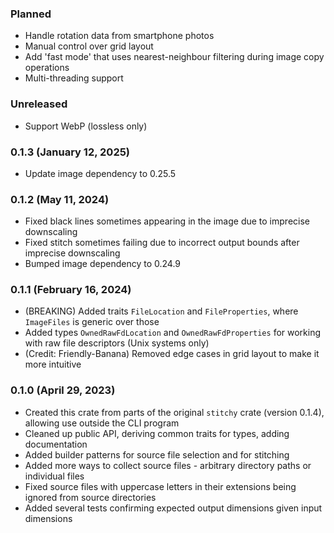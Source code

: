 
### Planned

- Handle rotation data from smartphone photos
- Manual control over grid layout
- Add 'fast mode' that uses nearest-neighbour filtering during image copy operations
- Multi-threading support

### Unreleased

- Support WebP (lossless only)

### 0.1.3 (January 12, 2025)

- Update image dependency to 0.25.5

### 0.1.2 (May 11, 2024)

- Fixed black lines sometimes appearing in the image due to imprecise downscaling
- Fixed stitch sometimes failing due to incorrect output bounds after imprecise downscaling
- Bumped image dependency to 0.24.9

### 0.1.1 (February 16, 2024)

- (BREAKING) Added traits `FileLocation` and `FileProperties`, where `ImageFiles` is generic over those
- Added types `OwnedRawFdLocation` and `OwnedRawFdProperties` for working with raw file descriptors (Unix systems only)
- (Credit: Friendly-Banana) Removed edge cases in grid layout to make it more intuitive

### 0.1.0 (April 29, 2023)

- Created this crate from parts of the original `stitchy` crate (version 0.1.4), allowing use outside the CLI program
- Cleaned up public API, deriving common traits for types, adding documentation
- Added builder patterns for source file selection and for stitching
- Added more ways to collect source files - arbitrary directory paths or individual files
- Fixed source files with uppercase letters in their extensions being ignored from source directories
- Added several tests confirming expected output dimensions given input dimensions
